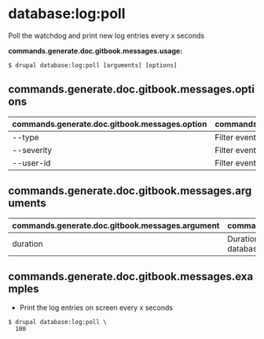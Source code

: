 # database:log:poll
Poll the watchdog and print new log entries every x seconds

**commands.generate.doc.gitbook.messages.usage:**
```
$ drupal database:log:poll [arguments] [options]
```

## commands.generate.doc.gitbook.messages.options
commands.generate.doc.gitbook.messages.option | commands.generate.doc.gitbook.messages.details
-------|-------------
--type | Filter events by a specific type
--severity | Filter events by a specific level of severity
--user-id | Filter events by a specific user id

## commands.generate.doc.gitbook.messages.arguments
commands.generate.doc.gitbook.messages.argument | commands.generate.doc.gitbook.messages.details
---------|-------------
duration | Duration in seconds which to sleep between database reads

## commands.generate.doc.gitbook.messages.examples
* Print the log entries on screen every x seconds
```
$ drupal database:log:poll \
  100

```
